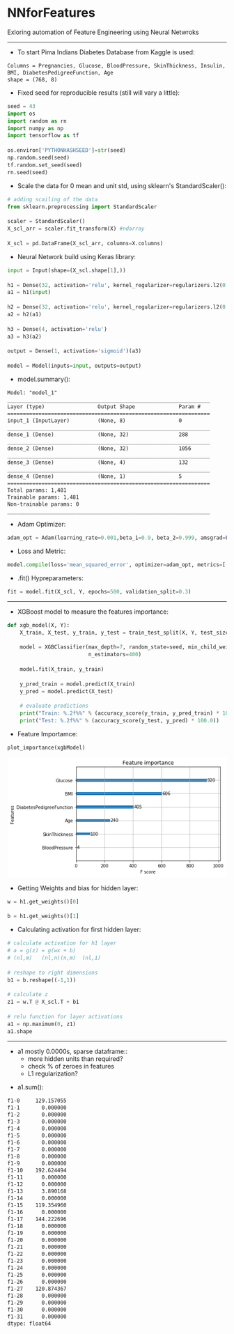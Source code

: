 # NNforFeatures
Exloring automation of Feature Engineering using Neural Netwroks

<hr>


* To start Pima Indians Diabetes Database from Kaggle is used:
```
Columns = Pregnancies, Glucose, BloodPressure, SkinThickness, Insulin, BMI, DiabetesPedigreeFunction, Age
shape = (768, 8)
```



* Fixed seed for reproducible results (still will vary a little):
```python
seed = 43
import os
import random as rn
import numpy as np
import tensorflow as tf

os.environ['PYTHONHASHSEED']=str(seed)
np.random.seed(seed)
tf.random.set_seed(seed)
rn.seed(seed)
```


* Scale the data for 0 mean and unit std, using sklearn's StandardScaler():
```python
# adding scailing of the data
from sklearn.preprocessing import StandardScaler

scaler = StandardScaler()
X_scl_arr = scaler.fit_transform(X) #ndarray

X_scl = pd.DataFrame(X_scl_arr, columns=X.columns)
```


* Neural Network build using Keras library:
```python
input = Input(shape=(X_scl.shape[1],))

h1 = Dense(32, activation='relu', kernel_regularizer=regularizers.l2(0.03))
a1 = h1(input)

h2 = Dense(32, activation='relu', kernel_regularizer=regularizers.l2(0.03))
a2 = h2(a1)

h3 = Dense(4, activation='relu')
a3 = h3(a2)

output = Dense(1, activation='sigmoid')(a3)

model = Model(inputs=input, outputs=output)
```



* model.summary():
```
Model: "model_1"
_________________________________________________________________
Layer (type)                 Output Shape              Param #   
=================================================================
input_1 (InputLayer)         (None, 8)                 0         
_________________________________________________________________
dense_1 (Dense)              (None, 32)                288       
_________________________________________________________________
dense_2 (Dense)              (None, 32)                1056      
_________________________________________________________________
dense_3 (Dense)              (None, 4)                 132       
_________________________________________________________________
dense_4 (Dense)              (None, 1)                 5         
=================================================================
Total params: 1,481
Trainable params: 1,481
Non-trainable params: 0
_________________________________________________________________
```



* Adam Optimizer:
```python
adam_opt = Adam(learning_rate=0.001,beta_1=0.9, beta_2=0.999, amsgrad=False)
```



* Loss and Metric:
```python
model.compile(loss='mean_squared_error', optimizer=adam_opt, metrics=['accuracy'])
```



* .fit() Hypreparameters:
```python
fit = model.fit(X_scl, Y, epochs=500, validation_split=0.3)
```
<hr>



* XGBoost model to measure the features importance:
```python
def xgb_model(X, Y):
    X_train, X_test, y_train, y_test = train_test_split(X, Y, test_size=0.3, random_state=seed)

    model = XGBClassifier(max_depth=7, random_state=seed, min_child_weight=15, learning_rate=0.001,
                          n_estimators=400)

    model.fit(X_train, y_train)

    y_pred_train = model.predict(X_train)
    y_pred = model.predict(X_test)

    # evaluate predictions
    print("Train: %.2f%%" % (accuracy_score(y_train, y_pred_train) * 100.0))
    print("Test: %.2f%%" % (accuracy_score(y_test, y_pred) * 100.0))
```



* Feature Importamce:
```python
plot_importance(xgbModel)
```
![pima dataset feature importance](images/pima_feature_importance.png)



* Getting Weights and bias for hidden layer:
```python
w = h1.get_weights()[0]

b = h1.get_weights()[1]
```



* Calculating activation for first hidden layer:
```python
# calculate activation for h1 layer
# a = g(z) = g(wx + b)
# (nl,m)   (nl,n)(n,m)  (nl,1)

# reshape to right dimensions
b1 = b.reshape((-1,1))

# calculate z
z1 = w.T @ X_scl.T + b1

# relu function for layer activations
a1 = np.maximum(0, z1)
a1.shape
```
<hr>

* a1 mostly 0.0000s, sparse dataframe::
    - more hidden units than required?
    - check % of zeroes in features
    - L1 regularization?
- a1.sum():
```
f1-0     129.157055
f1-1       0.000000
f1-2       0.000000
f1-3       0.000000
f1-4       0.000000
f1-5       0.000000
f1-6       0.000000
f1-7       0.000000
f1-8       0.000000
f1-9       0.000000
f1-10    192.624494
f1-11      0.000000
f1-12      0.000000
f1-13      3.890168
f1-14      0.000000
f1-15    119.354960
f1-16      0.000000
f1-17    144.222696
f1-18      0.000000
f1-19      0.000000
f1-20      0.000000
f1-21      0.000000
f1-22      0.000000
f1-23      0.000000
f1-24      0.000000
f1-25      0.000000
f1-26      0.000000
f1-27    120.874367
f1-28      0.000000
f1-29      0.000000
f1-30      0.000000
f1-31      0.000000
dtype: float64
```
